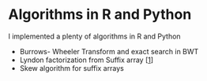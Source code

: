 # Algorithms in R and Python
I implemented a plenty of algorithms in R and Python

- Burrows- Wheeler Transform and exact search in BWT
- Lyndon factorization from Suffix array [[1](http://dx.doi.org/10.1016/j.jda.2014.06.001)]
- Skew algorithm for suffix arrays

